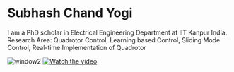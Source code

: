 # Subhash Chand Yogi

I am a PhD scholar in Electrical Engineering Department at IIT Kanpur India.
Research Area: Quadrotor Control, Learning based Control, Sliding Mode Control, Real-time Implementation of Quadrotor


![window2](https://github.com/subyogi/scyogi.github.io/assets/44064428/96c02043-acac-4f26-ac3c-acc4ae4cb77b)
[![Watch the video](https://img.youtube.com/vi/T-D1KVIuvjA/maxresdefault.jpg)](https://youtu.be/_7ROiVev46E)
